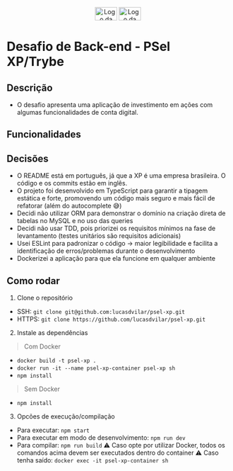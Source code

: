 <p align="center">
    <img src="https://www.meioemensagem.com.br/wp-content/uploads/2019/09/marca_final_XPinc-2-1024x357.jpg" height="30" width="50" alt="Logo da XP">
    <img src="https://www.integracaodaserra.com.br/wp-content/uploads/2021/09/9814df697eaf49815d7df109110815ff887b3457.png" height="30" width="50" alt="Logo da Trybe">
</p>

# Desafio de Back-end - PSel XP/Trybe

## Descrição
- O desafio apresenta uma aplicação de investimento em ações com algumas funcionalidades de conta digital.

## Funcionalidades

## Decisões
- O README está em português, já que a XP é uma empresa brasileira. O código e os commits estão em inglês.
- O projeto foi desenvolvido em TypeScript para garantir a tipagem estática e forte, promovendo um código mais seguro e mais fácil de refatorar (além do autocomplete :sweat_smile:)
- Decidi não utilizar ORM para demonstrar o domínio na criação direta de tabelas no MySQL e no uso das queries
- Decidi não usar TDD, pois priorizei os requisitos mínimos na fase de levantamento (testes unitários são requisitos adicionais)
- Usei ESLint para padronizar o código -> maior legibilidade e facilita a identificação de erros/problemas durante o desenvolvimento
- Dockerizei a aplicação para que ela funcione em qualquer ambiente

## Como rodar
1. Clone o repositório
- SSH: `git clone git@github.com:lucasdvilar/psel-xp.git`
- HTTPS: `git clone https://github.com/lucasdvilar/psel-xp.git`

2. Instale as dependências
> Com Docker
- `docker build -t psel-xp .`
- `docker run -it --name psel-xp-container psel-xp sh`
- `npm install`
> Sem Docker
- `npm install`

3. Opcões de execução/compilação
- Para executar: `npm start`
- Para executar em modo de desenvolvimento: `npm run dev`
- Para compilar: `npm run build`
⚠ Caso opte por utilizar Docker, todos os comandos acima devem ser executados dentro do container
⚠ Caso tenha saído: `docker exec -it psel-xp-container sh`